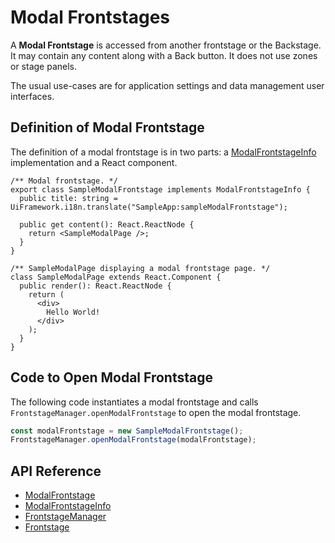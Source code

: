 # Modal Frontstages

A **Modal Frontstage** is accessed from another frontstage or the Backstage.
It may contain any content along with a Back button.
It does not use zones or stage panels.

The usual use-cases are for application settings and data management user interfaces.

## Definition of Modal Frontstage

The definition of a modal frontstage is in two parts: a [ModalFrontstageInfo]($ui-framework) implementation and a React component.

```tsx
/** Modal frontstage. */
export class SampleModalFrontstage implements ModalFrontstageInfo {
  public title: string = UiFramework.i18n.translate("SampleApp:sampleModalFrontstage");

  public get content(): React.ReactNode {
    return <SampleModalPage />;
  }
}

/** SampleModalPage displaying a modal frontstage page. */
class SampleModalPage extends React.Component {
  public render(): React.ReactNode {
    return (
      <div>
        Hello World!
      </div>
    );
  }
}

```

## Code to Open Modal Frontstage

The following code instantiates a modal frontstage and calls `FrontstageManager.openModalFrontstage` to open the modal frontstage.

```ts
const modalFrontstage = new SampleModalFrontstage();
FrontstageManager.openModalFrontstage(modalFrontstage);
```

## API Reference

- [ModalFrontstage]($ui-framework)
- [ModalFrontstageInfo]($ui-framework)
- [FrontstageManager]($ui-framework)
- [Frontstage]($ui-framework:Frontstage)
